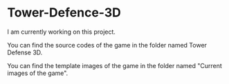 # Tower-Defence-3D

I am currently working on this project.

You can find the source codes of the game in the folder named Tower Defense 3D.

You can find the template images of the game in the folder named "Current images of the game".
